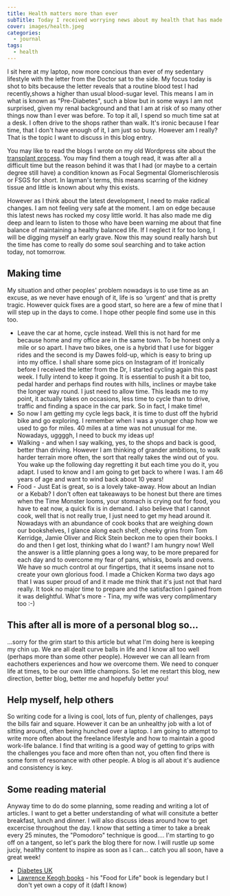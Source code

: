 ```yaml
---
title: Health matters more than ever
subTitle: Today I received worrying news about my health that has made me think a lot about my basic priorities. Life has already dealt me a blow when I suffered from final-stage renal failure about a decade ago. We fixed that, thanks to my wonderful Dad donating one of his. I now have another scare to deal with but I will fix that too!
cover: images/health.jpeg
categories:
  - journal
tags:
  - health
---
```


I sit here at my laptop, now more concious than ever of my sedentary lifestyle with the letter from the Doctor sat to the side. My focus today is shot to bits because the letter reveals that a routine blood test I had recently,shows a higher than usual blood-sugar level. This means I am in what is known as "Pre-Diabetes", such a blow but in some ways I am not surprised, given my renal background and that I am at risk of so many other things now than I ever was before. To top it all, I spend so much time sat at a desk. I often drive to the shops rather than walk. It's ironic because I fear time, that I don't have enough of it, I am just so busy. However am I really? That is the topic I want to discuss in this blog entry. 

You may like to read the blogs I wrote on my old Wordpress site about the [transplant process](https://nicklewisweb.wordpress.com/category/transplant-diary/). You may find them a tough read, it was after all a difficult time but the reason behind it was that I had (or maybe to a certain degree still have) a condition known as Focal Segmental Glomerischlerosis or FSGS for short. In layman's terms, this means scarring of the kidney tissue and little is known about why this exists.

However as I think about the latest development, I need to make radical changes. I am not feeling very safe at the moment. I am on edge because this latest news has rocked my cosy little world. It has also made me dig deep and learn to listen to those who have been warning me about that fine balance of maintaining a healthy balanced life. If I neglect it for too long, I will be digging myself an early grave. Now this may sound really harsh but the time has come to really do some soul searching and to take action today, not tomorrow.

## Making time

My situation and other peoples' problem nowadays is to use time as an excuse, as we never have enough of it, life is so 'urgent' and that is pretty tragic. However quick fixes are a good start, so here are a few of mine that I will step up in the days to come. I hope other people find some use in this too.

* Leave the car at home, cycle instead. Well this is not hard for me because home and my office are in the same town. To be honest only a mile or so apart. I have two bikes, one is a hybrid that I use for bigger rides and the second is my Dawes fold-up, which is easy to bring up into my office. I shall share some pics on Instagram of it! Ironically before I received the letter from the Dr, I started cycling again this past week. I fully intend to keep it going. It is essential to push it a bit too, pedal harder and perhaps find routes with hills, inclines or maybe take the longer way round. I just need to allow time. This leads me to my point, it actually takes on occasions, less time to cycle than to drive, traffic and finding a space in the car park. So in fact, I make time! 
* So now I am getting my cycle legs back, it is time to dust off the hybrid bike and go exploring. I remember when I was a younger chap how we used to go for miles. 40 miles at a time was not unusual for me. Nowadays, uggggh, I need to buck my ideas up!
* Walking - and when I say walking, yes, to the shops and back is good, better than driving. However I am thinking of grander ambitions, to walk harder terrain more often, the sort that really takes the wind out of you. You wake up the following day regretting it but each time you do it, you adapt. I used to know and I am going to get back to where I was. I am 46 years of age and want to wind back about 10 years!
* Food - Just Eat is great, so is a lovely take-away. How about an Indian or a Kebab? I don't often eat takeaways to be honest but there are times when the Time Monster looms, your stomach is crying out for food, you have to eat now, a quick fix is in demand. I also believe that I cannot cook, well that is not really true, I just need to get my head around it. Nowadays with an abundance of cook books that are weighing down our bookshelves, I glance along each shelf, cheeky grins from Tom Kerridge, Jamie Oliver and Rick Stein beckon me to open their books. I do and then I get lost, thinking what do I want? I am hungry now! Well the answer is a little planning goes a long way, to be more prepared for each day and to overcome my fear of pans, whisks, bowls and ovens. We have so much control at our fingertips, that it seems insane not to create your own glorious food. I made a Chicken Korma two days ago that I was super proud of and it made me think that it's just not that hard really. It took no major time to prepare and the satisfaction I gained from it was delightful. What's more - Tina, my wife was very complimentary too :-)

## This after all is more of a personal blog so...

...sorry for the grim start to this article but what I'm doing here is keeping my chin up. We are all dealt curve balls in life and I know all too well (perhaps more than some other people). However we can all learn from eachothers experiences and how we overcome them. We need to conquer life at times, to be our own little champions. So let me restart this blog, new direction, better blog, better me and hopefuly better you!

## Help myself, help others

So writing code for a living is cool, lots of fun, plenty of challenges, pays the bills fair and square. However it can be an unhealthy job with a lot of sitting around, often being hunched over a laptop. I am going to attempt to write more often about the freelance lifestyle and how to maintain a good work-life balance. I find that writing is a good way of getting to grips with the challenges you face and more often than not, you often find there is some form of resonance with other people. A blog is all about it's audience and consistency is key.

## Some reading material

Anyway time to do do some planning, some reading and writing a lot of articles. I want to get a better understanding of what will consitute a better breakfast, lunch and dinner. I will also discuss ideas around how to get excercise throughout the day. I know that setting a timer to take a break every 25 minutes, the "Pomodoro" technique is good.... I'm starting to go off on a tangent, so let's park the blog there for now. I will rustle up some juciy, healthy content to inspire as soon as I can... catch you all soon, have a great week!

* [Diabetes UK](https://www.diabetes.org.uk/)
* [Lawrence Keogh books](http://www.lawrencekeogh.com/books.php) - his "Food for Life" book is legendary but I don't yet own a copy of it (daft I know)